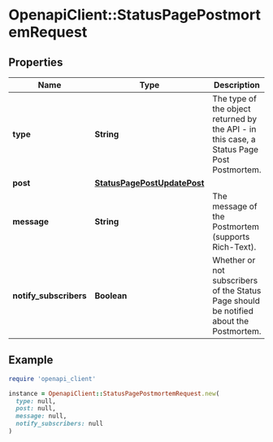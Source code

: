 # OpenapiClient::StatusPagePostmortemRequest

## Properties

| Name | Type | Description | Notes |
| ---- | ---- | ----------- | ----- |
| **type** | **String** | The type of the object returned by the API - in this case, a Status Page Post Postmortem. | [readonly][default to &#39;status_page_post_postmortem&#39;] |
| **post** | [**StatusPagePostUpdatePost**](StatusPagePostUpdatePost.md) |  |  |
| **message** | **String** | The message of the Postmortem (supports Rich-Text). |  |
| **notify_subscribers** | **Boolean** | Whether or not subscribers of the Status Page should be notified about the Postmortem. |  |

## Example

```ruby
require 'openapi_client'

instance = OpenapiClient::StatusPagePostmortemRequest.new(
  type: null,
  post: null,
  message: null,
  notify_subscribers: null
)
```

